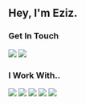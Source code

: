 ## Hey, I'm Eziz.

### Get In Touch
<a href="mailto:ezizomer1999@gmail.com"><img src="https://img.shields.io/badge/-Gmail-red"></a> 
<a href="https://www.linkedin.com/in/ezizomer99/"><img src="https://img.shields.io/badge/-LinkedIn-blue"></a>

### I Work With..
<img src="https://img.shields.io/badge/-JavaScript-yellow"> <img src="https://img.shields.io/badge/-C%23-blueviolet"> <img src="https://img.shields.io/badge/-React-%233A4040"> <img src="https://img.shields.io/badge/-MariaDB-%23C5DBDB"> <img src="https://img.shields.io/badge/-.NET%20Core-%236C258A">


